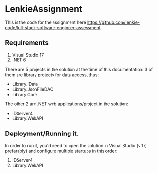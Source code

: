# LenkieAssignment
This is the code for the assignment here https://github.com/lenkie-code/full-stack-software-engineer-assessment

## Requirements
1. Visual Studio 17
2. .NET 6

There are 5 projects in the solution at the time of this documentation:
3 of them are library projects for data access, thus:
- Library.IData
- Library.JsonFileDAO
- Library.Core

The other 2 are .NET web applications/project in the solution:
- IDServer4
- Library.WebAPI

## Deployment/Running it.
In order to run it, you'd need to open the solution in Visual Studio (v 17, prefarably) and configure multiple startups in this order:
1. IDServer4
2. Library.WebAPI

